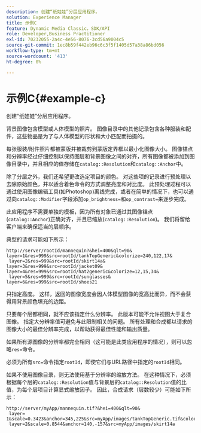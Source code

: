```yaml
---
description: 创建“纸娃娃”分层应用程序。
solution: Experience Manager
title: 示例C
feature: Dynamic Media Classic，SDK/API
role: Developer,Business Practitioner
exl-id: 70232055-2a4c-4e56-8076-3cd56a9004c5
source-git-commit: 1ec8b59f442eb96c6c3f5f1405d57a38a86bd056
workflow-type: tm+mt
source-wordcount: '413'
ht-degree: 0%

---
```


# 示例C{#example-c}

创建“纸娃娃”分层应用程序。

背景图像包含模型或人体模型的照片。 图像目录中的其他记录包含各种服装和配件，这些物品是为了与人体模型的形状和大小匹配而拍摄的。

每张服装/附件照片都被蒙版并被裁剪到蒙版定界框以最小化图像大小。 图像锚点和分辨率经过仔细控制以保持图层和背景图像之间的对齐，所有图像都被添加到图像目录中，并且相应的值存储在`catalog::Resolution`和`catalog::Anchor`中。

除了分层之外，我们还希望更改选定项目的颜色。 对这些项的记录进行预处理以去除原始颜色，并以适合着色命令的方式调整亮度和对比度。 此预处理过程可以通过使用图像编辑工具(如Photoshop)离线完成，或者在简单的情况下，也可以通过向`catalog::Modifier`字段添加`op_brightness=`和`op_contrast=`来逐步完成。

此应用程序不需要单独的模板，因为所有对象已通过其图像锚点(`catalog::Anchor`)正确对齐，并且已缩放(`catalog::Resolution`)。 我们将留给客户端来确保适当的层顺序。

典型的请求可能如下所示：

```
http://server/rootId/mannequin?&hei=400&qlt=90&
layer=1&res=999&src=rootId/tankTopGeneric&colorize=240,122,17&
 layer=2&res=999&src=rootId/skirt14a&
layer=3&res=999&src=rootId/jacket09&
layer=4&res=999&src=rootId/hat2generic&colorize=12,15,34&
 layer=5&res=999&src=rootId/sunglasses&
layer=6&res=999&src=rootId/shoes21
```

只指定高度。 这样，返回的图像宽度会因人体模型图像的宽高比而异，而不会获得用背景颜色填充的边距。

只要每个层都相同，就不应该指定什么分辨率。 此版本可能不允许视图大于复合图像。 指定大分辨率值可避免与此限制相关的问题。 所有处理和合成都以请求的图像大小的最佳分辨率完成，以帮助获得最佳性能和输出质量。

如果所有源图像的分辨率都完全相同（这可能是此类应用程序的情况），则可以忽略`res=`命令。

必须为所有`src=`命令指定`rootId`，即使它们与URL路径中指定的`rootId`相同。

如果不使用图像目录，则无法使用基于分辨率的缩放方法。 在这种情况下，必须根据每个层的`catalog::Resolution`值与背景层的`catalog::Resolution`值的比值，为每个层项目计算显式缩放因子。 因此，合成请求（层数较少）可能如下所示：

```
http://server/myApp/mannequin.tif?&hei=400&qlt=90&
 layer= 1&scale=0.3423&anchor=345,225&src=myApp/images/tankTopGeneric.tif&colorize=240,122,17&
 layer=2&scale=0.8544&anchor=140,-157&src=myApp/images/skirt14a
```
